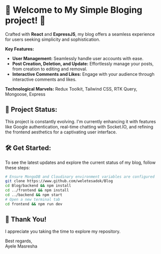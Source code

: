 # 🌟 Welcome to My Simple Bloging project! 🌟

Crafted with **React** and **ExpressJS**, my blog offers a seamless experience for users seeking simplicity and sophistication.

**Key Features:**

- **User Management:** Seamlessly handle user accounts with ease.
- **Post Creation, Deletion, and Update:** Effortlessly manage your posts, from creation to editing and removal.
- **Interactive Comments and Likes:** Engage with your audience through interactive comments and likes.

**Technological Marvels:** Redux Toolkit, Tailwind CSS, RTK Query, Mongoose, Express

## 🚀 Project Status:

This project is constantly evolving. I'm currently enhancing it with features like Google authentication, real-time chatting with Socket.IO, and refining the frontend aesthetics for a captivating user interface.

## 🛠️ Get Started:

To see the latest updates and explore the current status of my blog, follow these steps:

```bash
# Ensure MongoDB and Cloudinary environment variables are configured
git clone https://www.github.com/weletesadok/Blog
cd Blog/backend && npm install
cd ../frontend && npm install
cd ../backend && npm start
# Open a new terminal tab
cd frontend && npm run dev
```

## 🙏 Thank You!

I appreciate you taking the time to explore my repository.

Best regards,  
Ayele Masresha
